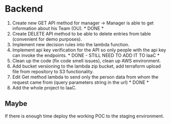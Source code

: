 # Backend

1. Create new GET API method for manager  -> Manager is able to get information about his Team (OU).    * DONE *
2. Create DELETE API method to be able to delete entries from table (convenient for demo purposes).
3. Implement new decision rules into the lambda function.
4. Implement api key verification for the API so only people with the api key can invoke the endpoints. * DONE - STILL NEED TO ADD IT TO IaaC * 
5. Clean up the code (fix code smell issues), clean up AWS environment.
6. Add bucket versioning to the lambda zip bucket, add terraform upload file from repository to S3 functionality.
7. Edit Get method lambda to send only the person data from whom the request came from (query parameters string in the url)   * DONE *
8. Add the whole project to IaaC.

## Maybe
If there is enough time deploy the working POC to the staging environment.